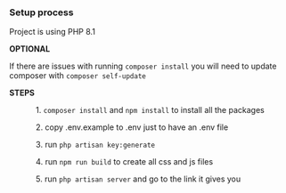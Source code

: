<h3>Setup process</h3>

<p>Project is using PHP 8.1</p>

<strong>OPTIONAL</strong>

<p>If there are issues with running <code>composer install</code> you will need to update
composer with <code>composer self-update</code></p>

<strong>STEPS</strong>

<ul>
<ol>1. <code>composer install</code> and <code>npm install</code> to install all the packages</ol>
<ol>2. copy .env.example to .env just to have an .env file</ol>
<ol>3. run <code>php artisan key:generate</code></ol>
<ol>4. run <code>npm run build</code> to create all css and js files</ol>
<ol>5. run <code>php artisan server</code> and go to the link it gives you</ol>
</ul>
